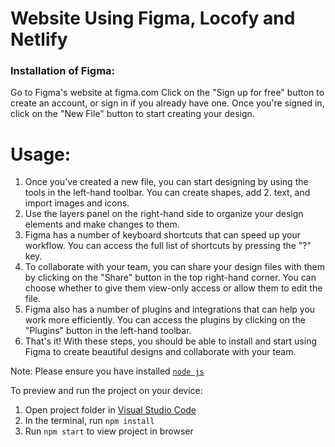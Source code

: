 
  # Website Using Figma, Locofy and Netlify 
  
### Installation of Figma:
<div>
Go to Figma's website at figma.com
Click on the "Sign up for free" button to create an account, or sign in if you already have one.
Once you're signed in, click on the "New File" button to start creating your design.

# Usage:
1. Once you've created a new file, you can start designing by using the tools in the left-hand toolbar. You can create shapes, add 2. text, and import images and icons.
3. Use the layers panel on the right-hand side to organize your design elements and make changes to them.
3. Figma has a number of keyboard shortcuts that can speed up your workflow. You can access the full list of shortcuts by pressing the "?" key.
4. To collaborate with your team, you can share your design files with them by clicking on the "Share" button in the top right-hand corner. You can choose whether to give them view-only access or allow them to edit the file.
5. Figma also has a number of plugins and integrations that can help you work more efficiently. You can access the plugins by clicking on the "Plugins" button in the left-hand toolbar.
6. That's it! With these steps, you should be able to install and start using Figma to create beautiful designs and collaborate with your team.

</div>





 
 
 
 
 
 
 
 
 
 
 
 
 
 
 
 
 
 
 
 
 
 
 
 
 
 
 
 
 
 
 
 
 
  Note: Please ensure you have installed <code><a href="https://nodejs.org/en/download/">node js</a></code>

  To preview and run the project on your device:
  1) Open project folder in <a href="https://code.visualstudio.com/download">Visual Studio Code</a>
  2) In the terminal, run `npm install`
  3) Run `npm start` to view project in browser
  
